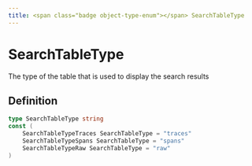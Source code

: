 ```yaml
---
title: <span class="badge object-type-enum"></span> SearchTableType
---
```

# <span class="badge object-type-enum"></span> SearchTableType

The type of the table that is used to display the search results

## Definition

```go
type SearchTableType string
const (
	SearchTableTypeTraces SearchTableType = "traces"
	SearchTableTypeSpans SearchTableType = "spans"
	SearchTableTypeRaw SearchTableType = "raw"
)

```
